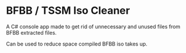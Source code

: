 # BFBB / TSSM Iso Cleaner
 A C# console app made to get rid of unnecessary and unused files from BFBB extracted files.
 
 Can be used to reduce space compiled BFBB iso takes up.
